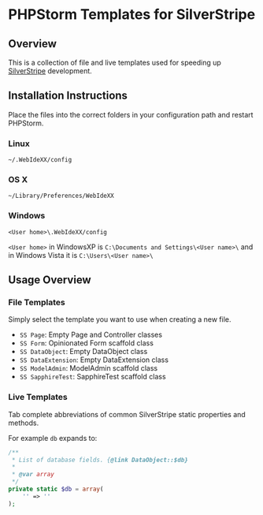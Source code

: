 # PHPStorm Templates for SilverStripe

## Overview

This is a collection of file and live templates used for speeding up [SilverStripe](http://silverstripe.org/) development.

## Installation Instructions

Place the files into the correct folders in your configuration path and restart PHPStorm.

### Linux

    ~/.WebIdeXX/config

### OS X

    ~/Library/Preferences/WebIdeXX

### Windows

    <User home>\.WebIdeXX/config

`<User home>` in WindowsXP is `C:\Documents and Settings\<User name>\` and in Windows Vista it is `C:\Users\<User name>\`

## Usage Overview

### File Templates

Simply select the template you want to use when creating a new file.

- `SS Page`: Empty Page and Controller classes
- `SS Form`: Opinionated Form scaffold class
- `SS DataObject`: Empty DataObject class
- `SS DataExtension`: Empty DataExtension class
- `SS ModelAdmin`: ModelAdmin scaffold class
- `SS SapphireTest`: SapphireTest scaffold class

### Live Templates

Tab complete abbreviations of common SilverStripe static properties and methods.

For example `db` expands to:

```php
/**
 * List of database fields. {@link DataObject::$db}
 *
 * @var array
 */
private static $db = array(
    '' => ''
);
```